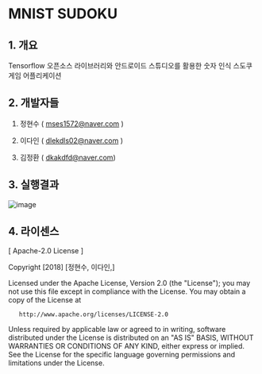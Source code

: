 # MNIST SUDOKU

## 1. 개요

Tensorflow 오픈소스 라이브러리와 안드로이드 스튜디오를 활용한 숫자 인식 스도쿠 게임 어플리케이션


## 2. 개발자들

  1. 정현수 ( mses1572@naver.com )
  
  2. 이다인 ( dlekdls02@naver.com )
  
  3. 김정환 ( dkakdfd@naver.com)
	
	

## 3. 실행결과


![image](https://user-images.githubusercontent.com/42924998/46285157-6a6bc400-c5b5-11e8-84ef-c9eb9982f362.png)



## 4. 라이센스

[ Apache-2.0 License ]

Copyright [2018] [정현수, 이다인,]

   Licensed under the Apache License, Version 2.0 (the "License");
   you may not use this file except in compliance with the License.
   You may obtain a copy of the License at

       http://www.apache.org/licenses/LICENSE-2.0

   Unless required by applicable law or agreed to in writing, software
   distributed under the License is distributed on an "AS IS" BASIS,
   WITHOUT WARRANTIES OR CONDITIONS OF ANY KIND, either express or implied.
   See the License for the specific language governing permissions and
   limitations under the License.
